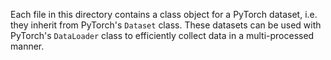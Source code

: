 Each file in this directory contains a class object for a PyTorch dataset, i.e. they inherit from PyTorch's `Dataset` class. These datasets can be used with PyTorch's `DataLoader` class to efficiently collect data in a multi-processed manner.
